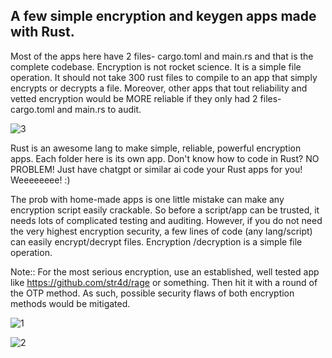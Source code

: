 

## A few simple encryption and keygen apps made with Rust.


Most of the apps here have 2 files- cargo.toml and main.rs and that is the complete codebase. Encryption is not rocket science. It is a simple file operation. It should not take 300 rust files to compile to an app that simply encrypts or decrypts a file. Moreover, other apps that tout reliability and vetted encryption would be MORE reliable if they only had 2 files- cargo.toml and main.rs to audit. 


![3](https://github.com/user-attachments/assets/6ebc1360-bc2a-453b-8040-8f890f0c072a)









Rust is an awesome lang to make simple, reliable, powerful encryption apps. Each folder here is its own app. Don't know how to code in Rust? NO PROBLEM! Just have chatgpt or similar ai code your Rust  apps for you! Weeeeeeee! :)





The prob with home-made apps is one little mistake can make any encryption script easily crackable. So before a  script/app can be trusted, it needs lots of complicated testing and auditing.  However, if you do not need the very highest encryption security, a few lines of code (any lang/script) can easily encrypt/decrypt files. Encryption /decryption is a simple file operation. 


Note:: For the most serious encryption, use an established, well tested app like https://github.com/str4d/rage or something. Then hit it with a round of the OTP method. As such, possible security flaws of both encryption methods would be mitigated. 

![1](https://github.com/user-attachments/assets/d9ac7cc8-d7db-4e22-ad7a-7244d3a1f3ee)




![2](https://github.com/user-attachments/assets/7875594b-1614-4707-8ec7-7cc31cbce07b)
